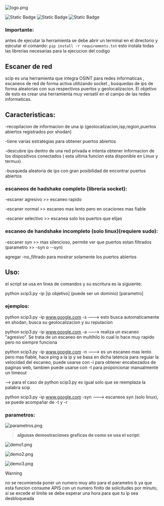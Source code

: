 ![logo.png](https://github.com/Urban20/escaner-de-red/blob/main/img/logo.png?raw=true)

<p>

  <img alt="Static Badge" src="https://img.shields.io/badge/hecho_en-Python-blue?style=flat-square&logo=python&logoColor=white">
  <img alt="Static Badge" src="https://img.shields.io/badge/Espa%C3%B1ol-yellow?style=flat">
  <img alt="Static Badge" src="https://img.shields.io/badge/Shodan-red?style=flat">

</p>


### Importante:

antes de ejecutar la herramienta se debe abrir un terminal en el directorio y ejecutar el comando:
`pip install -r requirements.txt`
esto instala todas las librerias necesarias para la ejecucion del codigo

## Escaner de red
scip es una herramienta que integra OSINT para redes informaticas , escaneos de red de forma activa utilizando socket , busquedas de ips de forma aleatorias con sus respectivos puertos y geolocalizacion.
El objetivo de esto es crear una herramienta muy versatil en el campo de las redes informaticas.

## Caracteristicas:

-recopilacion de informacion de una ip (geolocalizacion,isp,region,puertos abiertos registrados por shodan)

-tiene varias estrategias para obtener puertos abiertos

-descubre ips dentro de una red privada e intenta obtener informacion de los dispositivos conectados ( esta ultima funcion esta disponible en Linux y termux)

-busqueda aleatoria de ips con gran posibilidad de encontrar puertos abiertos


### escaneos de hadshake completo (libreria socket):

-escaner agresivo >> escaneo rapido

-escaner normal >> escaneo mas lento pero en ocaciones mas fiable

-escaner selectivo >> escanea solo los puertos que elijas 

### escaneo de handshake incompleto (solo linux)(requiere sudo):

-escaner syn >> mas silencioso, permite ver que puertos estan filtrados (parametro >> -syn o --syn)

agregar -no_filtrado para mostrar solamente los puertos abiertos

## Uso:

el script se usa en linea de comandos y su escritura es la siguiente:

python scip3.py -ip [ip objetivo] (puede ser un dominio)  [parametro]



### ejemplos:

python scip3.py -ip www.google.com -s ---> esto busca automaticamente en shodan, busca su geolocalizacion y su reputacion

python scip3.py -ip www.google.com -a ---> realiza un escaneo "agresivo". Se trata de un escaneo en multihilo lo cual lo hace muy rapido pero no siempre funciona

python scip3.py -ip www.google.com -n ---> es un escaneo mas lento pero mas fiable, hace ping a la ip y se basa en dicha latencia para regular la velocidad del escaneo, puede usarse con -i para obtener encabezados de paginas web, tambien puede usarse con -t para proporcionar manualmente un timeout

--> para el caso de python scip3.py es igual solo que se reemplaza la palabra scip

python scip3.py -ip www.google.com -syn ---> escaneos syn (solo linux), se puede acompañar de -t y -r

### parametros:
  
![parametros.png](https://github.com/Urban20/escaner-de-red/blob/main/img/parametros.png?raw=true)

> **algunas demostraciones graficas de como se usa el script:**

![demo1.png](https://github.com/Urban20/escaner-de-red/blob/main/img/demo1.png?raw=true)

![demo2.png](https://github.com/Urban20/escaner-de-red/blob/main/img/demo2.png?raw=true)

![demo3.png](https://github.com/Urban20/escaner-de-red/blob/main/img/demo3.png?raw=true)

> [!WARNING]
no se recomienda poner un numero muy alto para el parametro b ya que esta funcion consume APIS con un numero finito de solicitudes por minuto, si se excede el limite se debe esperar una hora para que tu ip sea desbloqueada